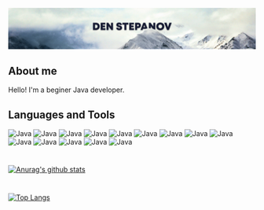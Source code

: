 [![Header](https://github.com/boreman-code/boreman-code/blob/main/assets/mounts.png)](https://github.com/boreman-code)

## About me
Hello! I'm a beginer Java developer.

## Languages and Tools
![Java](https://img.shields.io/badge/-Java-EDF1F5?style=for-the-badge&logo=java&logoColor=007396)
![Java](https://img.shields.io/badge/-HTML-EDF1F5?style=for-the-badge&logo=HTML5&logoColor=E34F26)
![Java](https://img.shields.io/badge/-CSS-EDF1F5?style=for-the-badge&logo=CSS3&logoColor=1572B6)
![Java](https://img.shields.io/badge/-JSoup-EDF1F5?style=for-the-badge)
![Java](https://img.shields.io/badge/-MySQL-EDF1F5?style=for-the-badge&logo=MySQL&logoColor=4479A1)
![Java](https://img.shields.io/badge/-log4j-EDF1F5?style=for-the-badge&logo=Apache&logoColor=D22128)
![Java](https://img.shields.io/badge/-JUnit-EDF1F5?style=for-the-badge)
![Java](https://img.shields.io/badge/-Git-EDF1F5?style=for-the-badge&logo=Git&logoColor=F05032)
![Java](https://img.shields.io/badge/-Thymeleaf-EDF1F5?style=for-the-badge&logo=Thymeleaf&logoColor=#30363D)
![Java](https://img.shields.io/badge/-Spring-EDF1F5?style=for-the-badge&logo=Spring&logoColor=#6DB33F)
![Java](https://img.shields.io/badge/-Hibernate-EDF1F5?style=for-the-badge)
![Java](https://img.shields.io/badge/-Redis-EDF1F5?style=for-the-badge&logo=Redis&logoColor=#DC382D)
![Java](https://img.shields.io/badge/-MongoDB-EDF1F5?style=for-the-badge&logo=MongoDB&logoColor=#47A248)
![Java](https://img.shields.io/badge/-Linux-EDF1F5?style=for-the-badge&logo=Linux&logoColor=#FCC624)


#

[![Anurag's github stats](https://github-readme-stats.vercel.app/api?username=boreman-code&show_icons=true&hide_title=true&count_private=true&bg_color=FFFFFF&icon_color=1572B6&text_color=000000)](https://github.com/anuraghazra/github-readme-stats)
#

[![Top Langs](https://github-readme-stats.vercel.app/api/top-langs/?username=boreman-code)](https://github.com/anuraghazra/github-readme-stats)
